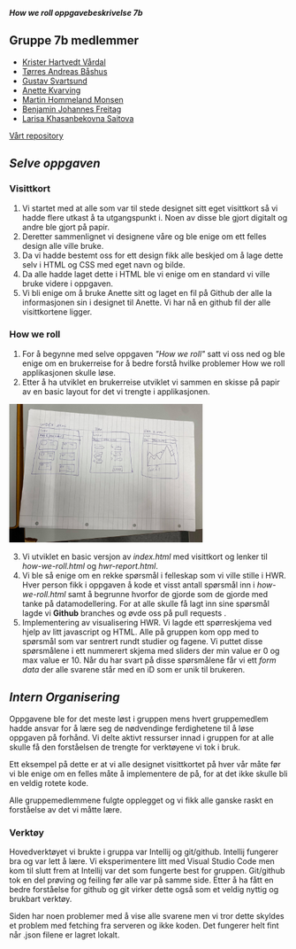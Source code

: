 **_How we roll oppgavebeskrivelse 7b_**

## **Gruppe 7b medlemmer**
* [Krister Hartvedt Vårdal](https://github.com/kristervv)
* [Tørres Andreas Båshus](https://github.com/Thyrgils)
* [Gustav Svartsund](https://github.com/gsvartsund)
* [Anette Kvarving](https://github.com/anettekva)
* [Martin Hommeland Monsen](https://github.com/Monsen01)
* [Benjamin Johannes Freitag](https://github.com/Benjamin00231)
* [Larisa Khasanbekovna Saitova](https://github.com/LarisaSK)

[Vårt repository](https://github.com/Gruppe-7B/Gruppe-7B.github.io)

## _Selve oppgaven_

### **Visittkort**

1. Vi startet med at alle som var til stede designet sitt eget visittkort så vi hadde flere utkast å ta utgangspunkt i. Noen av disse ble gjort digitalt og andre ble gjort på papir.
2. Deretter sammenlignet vi designene våre og ble enige om ett felles design alle ville bruke.
3. Da vi hadde bestemt oss for ett design fikk alle beskjed om å lage dette selv i HTML og CSS med eget navn og bilde.
4. Da alle hadde laget dette i HTML ble vi enige om en standard vi ville bruke videre i oppgaven.
5. Vi bli enige om å bruke Anette sitt og laget en fil på Github der alle la informasjonen sin i designet til Anette. Vi har nå en github fil der alle visittkortene ligger.


### **How we roll**

1. For å begynne med selve oppgaven _"How we roll"_ satt vi oss ned og ble enige om en brukerreise for å bedre forstå hvilke problemer How we roll applikasjonen skulle løse.
2. Etter å ha utviklet en brukerreise utviklet vi sammen en skisse på papir av en basic layout for det vi trengte i applikasjonen.

<img src="https://github.com/Gruppe-7B/Gruppe-7B.github.io/blob/main/images/WireframeVr2.jpg" width=350px; height=250px;/>

3. Vi utviklet en basic versjon av _index.html_ med visittkort og lenker til _how-we-roll.html_ og _hwr-report.html_.
4. Vi ble så enige om en rekke spørsmål i felleskap som vi ville stille i HWR. Hver person fikk i oppgaven å kode et visst antall spørsmål inn i _how-we-roll.html_ samt å begrunne hvorfor de gjorde som de gjorde med tanke på datamodellering. For at alle skulle få lagt inn sine spørsmål lagde vi **Github** branches og øvde oss på pull requests .
5. Implementering av visualisering HWR. Vi lagde ett spørreskjema ved hjelp av litt javascript og HTML. Alle på gruppen kom opp med to spørsmål som var sentrert rundt studier og fagene. Vi puttet disse spørsmålene i ett nummerert skjema med sliders der min value er 0 og max value er 10. Når du har svart på disse spørsmålene får vi ett _form data_ der alle svarene står med en iD som er unik til brukeren. 


## _Intern Organisering_

Oppgavene ble for det meste løst i gruppen mens hvert gruppemedlem hadde ansvar for å lære seg de nødvendinge ferdighetene til å løse oppgaven på forhånd. Vi delte aktivt ressurser innad i gruppen for at alle skulle få den forståelsen de trengte for verktøyene vi tok i bruk.

Ett eksempel på dette er at vi alle designet visittkortet på hver vår måte før vi ble enige om en felles måte å implementere de på, for at det ikke skulle bli en veldig rotete kode.

Alle gruppemedlemmene fulgte opplegget og vi fikk alle ganske raskt en forståelse av det vi måtte lære.


### **Verktøy**

Hovedverktøyet vi brukte i gruppa var Intellij og git/github. Intellij fungerer bra og var lett å lære. Vi eksperimentere litt med Visual Studio Code men kom til slutt frem at Intellij var det som fungerte best for gruppen.
Git/github tok en del prøving og feiling før alle var på samme side. Etter å ha fått en bedre forståelse for github og git virker dette også som et veldig nyttig og brukbart verktøy.

Siden har noen problemer med å vise alle svarene men vi tror dette skyldes et problem med fetching fra serveren og ikke koden. Det fungerer helt fint når .json filene er lagret lokalt.



